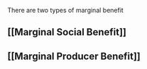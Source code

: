 There are two types of marginal benefit
## [[Marginal Social Benefit]]
## [[Marginal Producer Benefit]]
